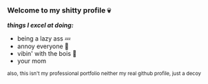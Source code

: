 ### Welcome to my shitty profile 💀
***things I excel at doing:***
- being a lazy ass 💤
- annoy everyone 💖 
- vibin' with the bois 🤙
- your mom 

<sub> also, this isn't my professional portfolio neither my real github profile, just a decoy </sub>
